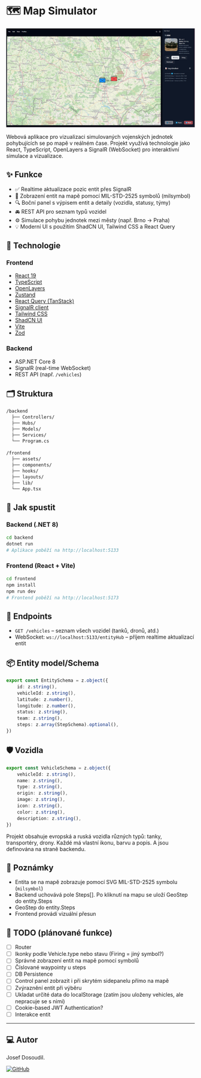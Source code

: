 # 🗺️ Map Simulator

![Alternativní text](map-simulator.png)

Webová aplikace pro vizualizaci simulovaných vojenských jednotek pohybujících se po mapě v reálném čase. Projekt využívá
technologie jako React, TypeScript, OpenLayers a SignalR (WebSocket) pro interaktivní simulace a vizualizace.

## ✨ Funkce

- ✅ Realtime aktualizace pozic entit přes SignalR
- 🧭 Zobrazení entit na mapě pomocí MIL-STD-2525 symbolů (milsymbol)
- 🔍 Boční panel s výpisem entit a detaily (vozidla, statusy, týmy)
- 🚘 REST API pro seznam typů vozidel
- ⚙️ Simulace pohybu jednotek mezi městy (např. Brno → Praha)
- 💡 Moderní UI s použitím ShadCN UI, Tailwind CSS a React Query

## 🧱 Technologie

### Frontend

- [React 19](https://react.dev)
- [TypeScript](https://www.typescriptlang.org/)
- [OpenLayers](https://openlayers.org/)
- [Zustand](https://zustand-demo.pmnd.rs/)
- [React Query (TanStack)](https://tanstack.com/query)
- [SignalR client](https://learn.microsoft.com/en-us/aspnet/core/signalr/javascript-client)
- [Tailwind CSS](https://tailwindcss.com/)
- [ShadCN UI](https://ui.shadcn.com/)
- [Vite](https://vitejs.dev/)
- [Zod](https://vitejs.dev/)

### Backend

- ASP.NET Core 8
- SignalR (real-time WebSocket)
- REST API (např. `/vehicles`)

## 🗂️ Struktura

```
/backend
  ├── Controllers/
  ├── Hubs/
  ├── Models/
  ├── Services/
  └── Program.cs

/frontend
  ├── assets/
  ├── components/
  ├── hooks/
  ├── layouts/
  ├── lib/
  └── App.tsx
```

## 🚀 Jak spustit

### Backend (.NET 8)

```bash
cd backend
dotnet run
# Aplikace poběží na http://localhost:5133
```

### Frontend (React + Vite)

```bash
cd frontend
npm install
npm run dev
# Frontend poběží na http://localhost:5173
```

## 🧪 Endpoints

- `GET /vehicles` – seznam všech vozidel (tanků, dronů, atd.)
- WebSocket: `ws://localhost:5133/entityHub` – příjem realtime aktualizací entit

## 📦 Entity model/Schema

```ts
export const EntitySchema = z.object({
    id: z.string(),
    vehicleId: z.string(),
    latitude: z.number(),
    longitude: z.number(),
    status: z.string(),
    team: z.string(),
    steps: z.array(StepSchema).optional(),
})
```

## 🛡️ Vozidla

```ts
export const VehicleSchema = z.object({
    vehicleId: z.string(),
    name: z.string(),
    type: z.string(),
    origin: z.string(),
    image: z.string(),
    icon: z.string(),
    color: z.string(),
    description: z.string(),
})
```

Projekt obsahuje evropská a ruská vozidla různých typů: tanky, transportéry, drony. Každé má vlastní ikonu, barvu a
popis. A jsou definována na straně backendu.

## 📍 Poznámky

- Entita se na mapě zobrazuje pomocí SVG MIL-STD-2525 symbolu (`milsymbol`)
- Backend uchovává pole Steps[]. Po kliknutí na mapu se uloží GeoStep do entity.Steps
- GeoStep do entity.Steps
- Frontend provádí vizuální přesun

## 📌 TODO (plánované funkce)

- [ ] Router
- [ ] Ikonky podle Vehicle.type nebo stavu (Firing = jiný symbol?)
- [ ] Správné zobrazení entit na mapě pomocí symbolů
- [ ] Číslované waypointy u steps
- [ ] DB Persistence
- [ ] Control panel zobrazit i při skrytém sidepanelu přímo na mapě
- [ ] Zvýraznění entit při výběru
- [ ] Ukladat určité data do localStorage (zatím jsou uloženy vehicles, ale nepracuje se s nimi)
- [ ] Cookie-based JWT Authentication?
- [ ] Interakce entit

---

## 💻 Autor

Josef Dosoudil.

[![GitHub](https://img.shields.io/badge/GitHub-1DA1F2?style=for-the-badge&labelColor=555555&logo=github)](https://github.com/jeptun)

